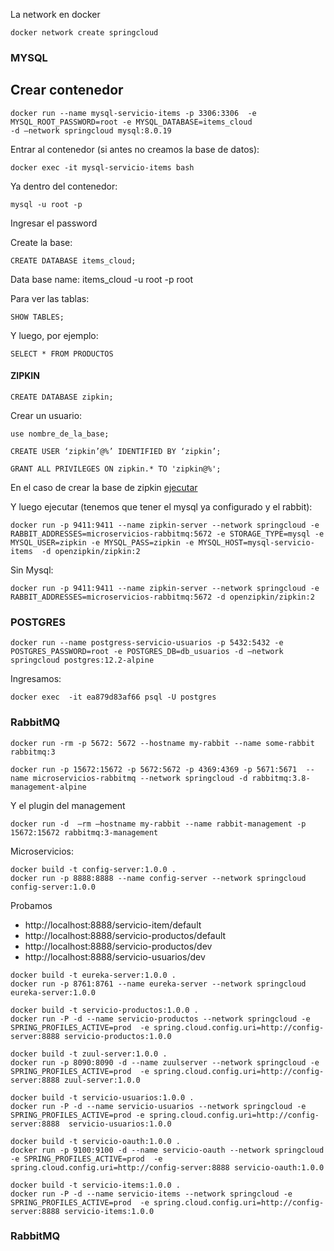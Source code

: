 
La network en docker

```
docker network create springcloud
```


### MYSQL

## Crear contenedor

```
docker run --name mysql-servicio-items -p 3306:3306  -e MYSQL_ROOT_PASSWORD=root -e MYSQL_DATABASE=items_cloud
-d —network springcloud mysql:8.0.19
```


Entrar al contenedor (si antes no creamos la base de datos):

```
docker exec -it mysql-servicio-items bash
```

Ya dentro del contenedor:

```
mysql -u root -p
```

Ingresar el password

Create la base:

```
CREATE DATABASE items_cloud;
```

Data base name: items_cloud
-u root -p root


Para ver las tablas:

```
SHOW TABLES;
```

Y luego, por ejemplo:

```
SELECT * FROM PRODUCTOS
```



#### ZIPKIN

```
CREATE DATABASE zipkin;
```

Crear un usuario:

```
use nombre_de_la_base;
```

```
CREATE USER ‘zipkin’@%’ IDENTIFIED BY ‘zipkin’;

GRANT ALL PRIVILEGES ON zipkin.* TO 'zipkin@%';

```

En el caso de crear la base de zipkin [ejecutar](https://raw.githubusercontent.com/openzipkin/zipkin/master/zipkin-storage/mysql-v1/src/main/resources/mysql.sql)


Y luego ejecutar (tenemos que tener el mysql ya configurado y el rabbit):

```
docker run -p 9411:9411 --name zipkin-server --network springcloud -e RABBIT_ADDRESSES=microservicios-rabbitmq:5672 -e STORAGE_TYPE=mysql -e MYSQL_USER=zipkin -e MYSQL_PASS=zipkin -e MYSQL_HOST=mysql-servicio-items  -d openzipkin/zipkin:2
````


Sin Mysql:

```
docker run -p 9411:9411 --name zipkin-server --network springcloud -e RABBIT_ADDRESSES=microservicios-rabbitmq:5672 -d openzipkin/zipkin:2
```


### POSTGRES

```
docker run --name postgress-servicio-usuarios -p 5432:5432 -e POSTGRES_PASSWORD=root -e POSTGRES_DB=db_usuarios -d —network springcloud postgres:12.2-alpine
```

Ingresamos:

```
docker exec  -it ea879d83af66 psql -U postgres
```


### RabbitMQ

```
docker run -rm -p 5672: 5672 --hostname my-rabbit --name some-rabbit rabbitmq:3
```

```
docker run -p 15672:15672 -p 5672:5672 -p 4369:4369 -p 5671:5671  --name microservicios-rabbitmq --network springcloud -d rabbitmq:3.8-management-alpine
```



Y el plugin del management

```
docker run -d  —rm —hostname my-rabbit --name rabbit-management -p 15672:15672 rabbitmq:3-management
```


Microservicios:

```
docker build -t config-server:1.0.0 .
docker run -p 8888:8888 --name config-server --network springcloud config-server:1.0.0
```

Probamos

* http://localhost:8888/servicio-item/default
* http://localhost:8888/servicio-productos/default
* http://localhost:8888/servicio-productos/dev
* http://localhost:8888/servicio-usuarios/dev


```
docker build -t eureka-server:1.0.0 .
docker run -p 8761:8761 --name eureka-server --network springcloud eureka-server:1.0.0	
```

```
docker build -t servicio-productos:1.0.0 .
docker run -P -d --name servicio-productos --network springcloud -e SPRING_PROFILES_ACTIVE=prod  -e spring.cloud.config.uri=http://config-server:8888 servicio-productos:1.0.0	
```

```
docker build -t zuul-server:1.0.0 .
docker run -p 8090:8090 -d --name zuulserver --network springcloud -e SPRING_PROFILES_ACTIVE=prod  -e spring.cloud.config.uri=http://config-server:8888 zuul-server:1.0.0
```

```
docker build -t servicio-usuarios:1.0.0 .
docker run -P -d --name servicio-usuarios --network springcloud -e SPRING_PROFILES_ACTIVE=prod -e spring.cloud.config.uri=http://config-server:8888  servicio-usuarios:1.0.0
```
```
docker build -t servicio-oauth:1.0.0 .
docker run -p 9100:9100 -d --name servicio-oauth --network springcloud -e SPRING_PROFILES_ACTIVE=prod  -e spring.cloud.config.uri=http://config-server:8888 servicio-oauth:1.0.0
```
```
docker build -t servicio-items:1.0.0 .
docker run -P -d --name servicio-items --network springcloud -e SPRING_PROFILES_ACTIVE=prod  -e spring.cloud.config.uri=http://config-server:8888 servicio-items:1.0.0
```

### RabbitMQ






